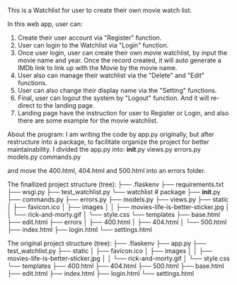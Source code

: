 This is a Watchlist for user to create their own movie watch list.

In this web app, user can:
1. Create their user account via "Register" function.
2. User can login to the Watchlist via "Login" function.
3. Once user login, user can create their own movie watchlist, by input the movie name and year. Once the record created, it will auto generate a IMDb link to link up with the Movie by the movie name.
4. User also can manage their watchlist via the "Delete" and "Edit" functions.
5. User can also change their display name via the "Setting" functions.
6. Final, user can logout the system by "Logout" function. And it will re-direct to the landing page.
7. Landing page have the instruction for user to Register or Login, and also there are some example for the movie watchlist.

About the program:
I am writing the code by app.py originally, but after restructure into a package, to facilitate organize the project for better maintainability.
I divided the app.py into:
__init__.py
views.py
errors.py
models.py
commands.py

and move the 400.html, 404.html and 500.html into an errors folder.

The finallized project structure (tree):
├── .flaskenv
├── requirements.txt
├── wsgi.py
├── test_watchlist.py
└── watchlist  # package
    ├── __init__.py
    ├── commands.py
    ├── errors.py
    ├── models.py
    ├── views.py
    ├── static
    │   ├── favicon.ico
    │   ├── images
    │   │   ├── movies-life-is-better-sticker.jpg
    │   │   └── rick-and-morty.gif
    │   └── style.css
    └── templates
        ├── base.html
        ├── edit.html
        ├── errors
        │   ├── 400.html
        │   ├── 404.html
        │   └── 500.html
        ├── index.html
        ├── login.html
        └── settings.html



The original project structure (tree):
├── .flaskenv
├── app.py
├── test_watchlist.py
├── static
│   ├── favicon.ico
│   ├── images
│   │   ├── movies-life-is-better-sticker.jpg
│   │   └── rick-and-morty.gif
│   └── style.css
└── templates
    ├── 400.html
    ├── 404.html
    ├── 500.html
    ├── base.html
    ├── edit.html
    ├── index.html
    ├── login.html
    └── settings.html
